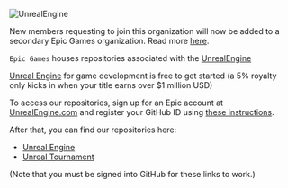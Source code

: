 ![UnrealEngine](https://media.graphassets.com/qiFQiyH6TiuMdOIA5yZJ)

New members requesting to join this organization will now be added to a secondary Epic Games organization. Read more [here](https://forums.unrealengine.com/t/maintenance-on-the-epic-games-github-organization-june-2024/1891135).

`Epic Games` houses repositories associated with the [UnrealEngine](https://www.unrealengine.com/)

[Unreal Engine](https://www.unrealengine.com/en-US/solutions/games) for game development is free to get started (a 5% royalty only kicks in when your title earns over $1 million USD)

To access our repositories, sign up for an Epic account at [UnrealEngine.com](https://www.unrealengine.com) and register your GitHub ID using [these instructions](https://www.unrealengine.com/ue4-on-github). 

After that, you can find our repositories here:

*  [Unreal Engine](https://github.com/EpicGames/UnrealEngine)
*  [Unreal Tournament](https://github.com/EpicGames/UnrealTournament)
  
(Note that you must be signed into GitHub for these links to work.)
